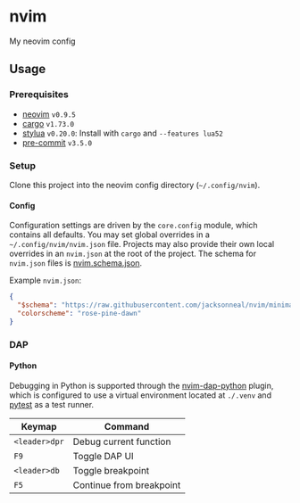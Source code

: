 # nvim

My neovim config

## Usage

### Prerequisites

- [neovim][neovim-home] `v0.9.5`
- [cargo][cargo-repo] `v1.73.0`
- [stylua][stylua-repo] `v0.20.0`: Install with `cargo` and `--features lua52`
- [pre-commit][pre-commit-home] `v3.5.0`

### Setup

Clone this project into the neovim config directory (`~/.config/nvim`).

#### Config

Configuration settings are driven by the `core.config` module, which contains all defaults. You
may set global overrides in a `~/.config/nvim/nvim.json` file.  Projects may also provide their own
local overrides in an `nvim.json` at the root of the project.  The schema for `nvim.json` files
is [nvim.schema.json](./nvim.schema.json).

Example `nvim.json`:

```json
{
  "$schema": "https://raw.githubusercontent.com/jacksonneal/nvim/minimal/nvim.schema.json",
  "colorscheme": "rose-pine-dawn"
}
```

### DAP

#### Python

Debugging in Python is supported through the [nvim-dap-python][nvim-dap-python-repo] plugin, which
is configured to use a virtual environment located at `./.venv` and [pytest][pytest-repo] as a
test runner.

| Keymap        | Command                  |
| ------------- | ------------------------ |
| `<leader>dpr` | Debug current function   |
| `F9`          | Toggle DAP UI            |
| `<leader>db`  | Toggle breakpoint        |
| `F5`          | Continue from breakpoint |


[cargo-repo]: https://github.com/rust-lang/cargo
[neovim-home]: https://neovim.io
[nvim-dap-python-repo]: https://github.com/mfussenegger/nvim-dap-python
[pre-commit-home]: https://pre-commit.com
[pytest-repo]: https://github.com/pytest-dev/pytest
[stylua-repo]: https://github.com/JohnnyMorganz/StyLua

